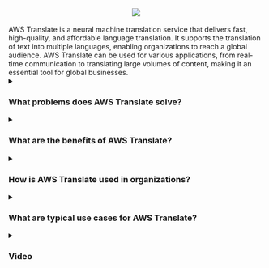 <div align="center">
  <img src="https://i.ytimg.com/vi/ymbYmHz8B8E/maxresdefault.jpg">
</div>
<br/>
AWS Translate is a neural machine translation service that delivers fast, high-quality, and affordable language translation. It supports the translation of text into multiple languages, enabling organizations to reach a global audience. AWS Translate can be used for various applications, from real-time communication to translating large volumes of content, making it an essential tool for global businesses.
<details><summary> <h3>What problems does AWS Translate solve?</h3></summary>
<div align="center">
  <img src="https://cdn-icons-png.flaticon.com/512/4133/4133589.png" width="25%">
</div>
  
AWS Translate addresses several challenges related to language translation:

- Automatic Translation: Eliminates the need for manual translation by automatically converting text into different languages.
- Scalability: Easily scales to handle large volumes of content, accommodating the needs of growing businesses.
- Real-Time Translation: Provides instant translation for real-time communication and applications.
- Affordable Solution: Offers cost-effective translation services, making global communication accessible to businesses of all sizes.

</details>
<details><summary><h3>What are the benefits of AWS Translate?</h3></summary>
<div align="center">
  <img src="https://cdn-icons-png.flaticon.com/512/3588/3588592.png" width="25%">
</div>

Some key benefits of AWS Translate include:

- Increased Global Reach: Translates content into multiple languages, allowing businesses to connect with international customers.
- Enhanced Customer Experience: Provides accurate translations, improving communication with non-native speakers.
- Customizable Translations: Supports custom terminology and translation settings to meet specific business needs.
- Integration with AWS Services: Seamlessly integrates with other AWS services, enhancing multilingual applications and workflows.
- Continuous Improvement: Uses neural networks that learn and improve translation quality over time.
  
</details>
<details><summary><h3>How is AWS Translate used in organizations?</h3></summary>
<div align="center">
  <img src="https://cdn-icons-png.flaticon.com/512/1705/1705312.png" width="25%">
</div>  
AWS Translate is utilized in various industries to break down language barriers and facilitate global communication. It can be integrated into websites, applications, and customer support systems to provide multilingual content and support, enhancing the user experience and expanding market reach.

</details>
<details><summary><h3>What are typical use cases for AWS Translate?</h3></summary>
<div align="center">
  <img src="https://cdn-icons-png.flaticon.com/512/2833/2833807.png" width="25%">
</div>

Common use cases for AWS Translate include:

- Website Localization: Translating website content to reach international audiences.
- Real-Time Chat Translation: Enabling multilingual communication in customer support and chat applications.
- Content Translation: Converting large volumes of content, such as product descriptions or documentation, into multiple languages.
- E-Learning: Translating educational materials to make them accessible to a global audience.
- Social Media Monitoring: Translating social media content to understand customer sentiment across different languages.

</details>

<details><summary><h3>Video</h3></summary>
  <div align="center">
    <a href="https://www.youtube.com/watch?v=5S9amh1IWzQ" target="_blank">
        <img width="640" height="360" src="https://i.ytimg.com/vi/5S9amh1IWzQ/hq720.jpg?sqp=-oaymwEnCNAFEJQDSFryq4qpAxkIARUAAIhCGAHYAQHiAQoIGBACGAY4AUAB&rs=AOn4CLD9Mx7_3V_c3yaMdFFsHBvkqIXeAw" alt="Watch Video" />
    </a>
  </div>
</details>
